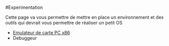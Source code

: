 #Experimentation

Cette page va vous permettre de mettre en place un environnement et des outils qui devrait vous permettre de réaliser un petit OS 

- [Emulateur de carte PC x86]()
- Debuggeur